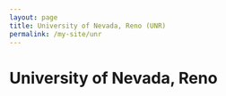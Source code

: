 ```yaml
---
layout: page
title: University of Nevada, Reno (UNR)
permalink: /my-site/unr
---
```

# University of Nevada, Reno
